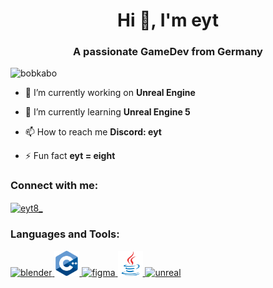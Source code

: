 <h1 align="center">Hi 👋, I'm eyt</h1>
<h3 align="center">A passionate GameDev from Germany</h3>

<p align="left"> <img src="https://komarev.com/ghpvc/?username=bobkabo&label=Profile%20views&color=0e75b6&style=flat" alt="bobkabo" /> </p>

- 🔭 I’m currently working on **Unreal Engine**

- 🌱 I’m currently learning **Unreal Engine 5**

- 📫 How to reach me **Discord: eyt**

- ⚡ Fun fact **eyt = eight**

<h3 align="left">Connect with me:</h3>
<p align="left">
<a href="https://twitter.com/eyt8_" target="blank"><img align="center" src="https://raw.githubusercontent.com/rahuldkjain/github-profile-readme-generator/master/src/images/icons/Social/twitter.svg" alt="eyt8_" height="30" width="40" /></a>
</p>

<h3 align="left">Languages and Tools:</h3>
<p align="left"> <a href="https://www.blender.org/" target="_blank" rel="noreferrer"> <img src="https://download.blender.org/branding/community/blender_community_badge_white.svg" alt="blender" width="40" height="40"/> </a> <a href="https://www.w3schools.com/cpp/" target="_blank" rel="noreferrer"> <img src="https://raw.githubusercontent.com/devicons/devicon/master/icons/cplusplus/cplusplus-original.svg" alt="cplusplus" width="40" height="40"/> </a> <a href="https://www.figma.com/" target="_blank" rel="noreferrer"> <img src="https://www.vectorlogo.zone/logos/figma/figma-icon.svg" alt="figma" width="40" height="40"/> </a> <a href="https://www.java.com" target="_blank" rel="noreferrer"> <img src="https://raw.githubusercontent.com/devicons/devicon/master/icons/java/java-original.svg" alt="java" width="40" height="40"/> </a> <a href="https://unrealengine.com/" target="_blank" rel="noreferrer"> <img src="https://raw.githubusercontent.com/kenangundogan/fontisto/036b7eca71aab1bef8e6a0518f7329f13ed62f6b/icons/svg/brand/unreal-engine.svg" alt="unreal" width="40" height="40"/> </a> </p>

